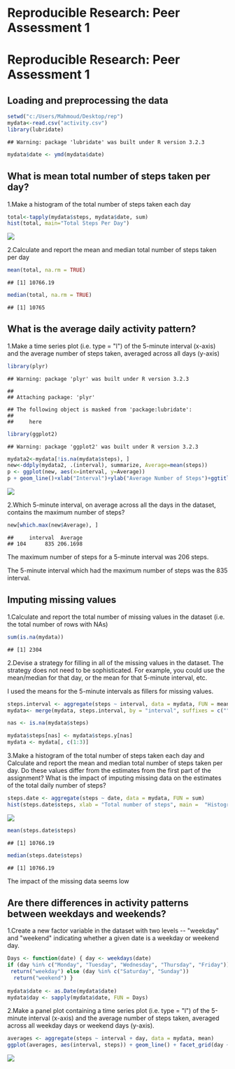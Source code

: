 # Reproducible Research: Peer Assessment 1
Reproducible Research: Peer Assessment 1
========================================

## Loading and preprocessing the data


```r
setwd("c:/Users/Mahmoud/Desktop/rep")
mydata<-read.csv("activity.csv")
library(lubridate)
```

```
## Warning: package 'lubridate' was built under R version 3.2.3
```

```r
mydata$date <- ymd(mydata$date)
```

## What is mean total number of steps taken per day?

1.Make a histogram of the total number of steps taken each day


```r
total<-tapply(mydata$steps, mydata$date, sum)
hist(total, main="Total Steps Per Day")
```

![](PA1_template_files/figure-html/unnamed-chunk-2-1.png)

2.Calculate and report the mean and median total number of steps taken per day


```r
mean(total, na.rm = TRUE)
```

```
## [1] 10766.19
```

```r
median(total, na.rm = TRUE)
```

```
## [1] 10765
```
## What is the average daily activity pattern?

1.Make a time series plot (i.e. type = "l") of the 5-minute interval (x-axis) and the average number of steps taken, averaged across all days (y-axis)


```r
library(plyr)
```

```
## Warning: package 'plyr' was built under R version 3.2.3
```

```
## 
## Attaching package: 'plyr'
```

```
## The following object is masked from 'package:lubridate':
## 
##     here
```

```r
library(ggplot2)
```

```
## Warning: package 'ggplot2' was built under R version 3.2.3
```

```r
mydata2<-mydata[!is.na(mydata$steps), ]
new<-ddply(mydata2, .(interval), summarize, Average=mean(steps))
p <- ggplot(new, aes(x=interval, y=Average))
p + geom_line()+xlab("Interval")+ylab("Average Number of Steps")+ggtitle("Average Number of Steps per Interval")
```

![](PA1_template_files/figure-html/unnamed-chunk-4-1.png)

2.Which 5-minute interval, on average across all the days in the dataset, contains the maximum number of steps?


```r
new[which.max(new$Average), ]
```

```
##     interval  Average
## 104      835 206.1698
```
The maximum number of steps for a 5-minute interval was 206 steps.

The 5-minute interval which had the maximum number of steps was the 835 interval.

## Imputing missing values

1.Calculate and report the total number of missing values in the dataset (i.e. the total number of rows with NAs)


```r
sum(is.na(mydata))
```

```
## [1] 2304
```

2.Devise a strategy for filling in all of the missing values in the dataset. The strategy does not need to be sophisticated. For example, you could use the mean/median for that day, or the mean for that 5-minute interval, etc.

I used the means for the 5-minute intervals as fillers for missing values.


```r
steps.interval <- aggregate(steps ~ interval, data = mydata, FUN = mean)
mydata<- merge(mydata, steps.interval, by = "interval", suffixes = c("", ".y"))

nas <- is.na(mydata$steps)

mydata$steps[nas] <- mydata$steps.y[nas]
mydata <- mydata[, c(1:3)]
```

3.Make a histogram of the total number of steps taken each day and Calculate and report the mean and median total number of steps taken per day. Do these values differ from the estimates from the first part of the assignment? What is the impact of imputing missing data on the estimates of the total daily number of steps?


```r
steps.date <- aggregate(steps ~ date, data = mydata, FUN = sum)
hist(steps.date$steps, xlab = "Total number of steps", main =  "Histogram of the total number of steps taken each day")
```

![](PA1_template_files/figure-html/unnamed-chunk-8-1.png)

```r
mean(steps.date$steps)
```

```
## [1] 10766.19
```

```r
median(steps.date$steps)
```

```
## [1] 10766.19
```

The impact of the missing data seems low

## Are there differences in activity patterns between weekdays and weekends?

1.Create a new factor variable in the dataset with two levels -- "weekday" and "weekend" indicating whether a given date is a weekday or weekend day.


```r
Days <- function(date) { day <- weekdays(date) 
if (day %in% c("Monday", "Tuesday", "Wednesday", "Thursday", "Friday")) 
 return("weekday") else (day %in% c("Saturday", "Sunday")) 
  return("weekend") }
 
mydata$date <- as.Date(mydata$date)
mydata$day <- sapply(mydata$date, FUN = Days)
```

2.Make a panel plot containing a time series plot (i.e. type = "l") of the 5-minute interval (x-axis) and the average number of steps taken, averaged across all weekday days or weekend days (y-axis).


```r
averages <- aggregate(steps ~ interval + day, data = mydata, mean)
ggplot(averages, aes(interval, steps)) + geom_line() + facet_grid(day ~ .) +  xlab("5-minute interval") + ylab("Number of steps")
```

![](PA1_template_files/figure-html/unnamed-chunk-10-1.png)

   












